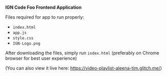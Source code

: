 **IGN Code Foo Frontend Application**

Files required for app to run properly:
- `index.html`
- `app.js`
- `style.css`
- `IGN-Logo.png`

After downloading the files, simply run `index.html` (preferably on Chrome browser for best user experience)
 
(You can also view it live here: https://video-playlist-aleena-tim.glitch.me/)
